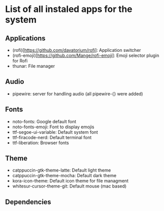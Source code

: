 # List of all instaled apps for the system

## Applications
- (rofi)[https://github.com/davatorium/rofi]: Application switcher
- (rofi-emoji)[https://github.com/Mange/rofi-emoji]: Emoji selector plugin for Rofi 
- thunar: File manager

## Audio
- pipewire: server for handling audio (all pipewire-{} were added)

## Fonts
- noto-fonts: Google default font
- noto-fonts-emoji: Font to display emojis
- ttf-segoe-ui-variable: Default system font
- ttf-firacode-nerd: Default terminal font
- ttf-liberation: Browser fonts

## Theme
- catppuccin-gtk-theme-latte: Default light theme
- catppuccin-gtk-theme-mocha: Default dark theme
- kora-icon-theme: Default icon theme for file managment
- whitesur-cursor-theme-git: Default mouse (mac based)

## Dependencies
